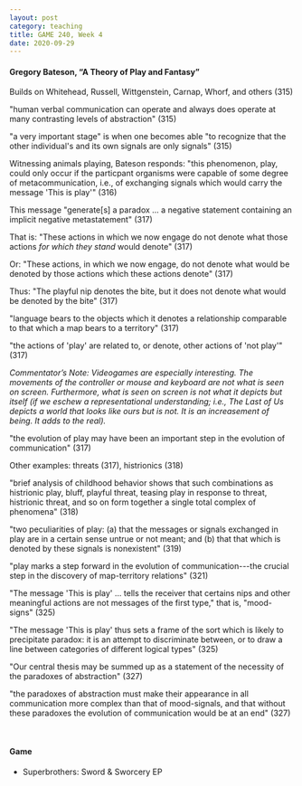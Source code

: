 ```yaml
---
layout: post
category: teaching
title: GAME 240, Week 4
date: 2020-09-29
---
```


#### Gregory Bateson, “A Theory of Play and Fantasy”

Builds on Whitehead, Russell, Wittgenstein, Carnap, Whorf, and others (315)

"human verbal communication can operate and always does operate at many contrasting levels of abstraction" (315)

"a very important stage" is when one becomes able "to recognize that the other individual's and its own signals are only signals" (315)

Witnessing animals playing, Bateson responds: "this phenomenon, play, could only occur if the particpant organisms were capable of some degree of metacommunication, i.e., of exchanging signals which would carry the message 'This is play'" (316)

This message "generate[s] a paradox ... a negative statement containing an implicit negative metastatement" (317)

That is: "These actions in which we now engage do not denote what those actions *for which they stand* would denote" (317)

Or: "These actions, in which we now engage, do not denote what would be denoted by those actions which these actions denote" (317)

Thus: "The playful nip denotes the bite, but it does not denote what would be denoted by the bite" (317)

"language bears to the objects which it denotes a relationship comparable to that which a map bears to a territory" (317)

"the actions of 'play' are related to, or denote, other actions of 'not play'" (317)

*Commentator’s Note: Videogames are especially interesting. The movements of the controller or mouse and keyboard are not what is seen on screen. Furthermore, what is seen on screen is not what it depicts but itself (if we eschew a representational understanding; i.e., The Last of Us depicts a world that looks like ours but is not. It is an increasement of being. It adds to the real).*

"the evolution of play may have been an important step in the evolution of communication" (317)

Other examples: threats (317), histrionics (318)

"brief analysis of childhood behavior shows that such combinations as histrionic play, bluff, playful threat, teasing play in response to threat, histrionic threat, and so on form together a single total complex of phenomena" (318)

"two peculiarities of play: (a) that the messages or signals exchanged in play are in a certain sense untrue or not meant; and (b) that that which is denoted by these signals is nonexistent" (319)

"play marks a step forward in the evolution of communication---the crucial step in the discovery of map-territory relations" (321)

"The message 'This is play' ... tells the receiver that certains nips and other meaningful actions are not messages of the first type," that is, "mood-signs" (325)

"The message 'This is play' thus sets a frame of the sort which is likely to precipitate paradox: it is an attempt to discriminate between, or to draw a line between categories of different logical types" (325)

"Our central thesis may be summed up as a statement of the necessity of the paradoxes of abstraction" (327)

"the paradoxes of abstraction must make their appearance in all communication more complex than that of mood-signals, and that without these paradoxes the evolution of communication would be at an end" (327)

<br>

#### Game

* Superbrothers: Sword & Sworcery EP
